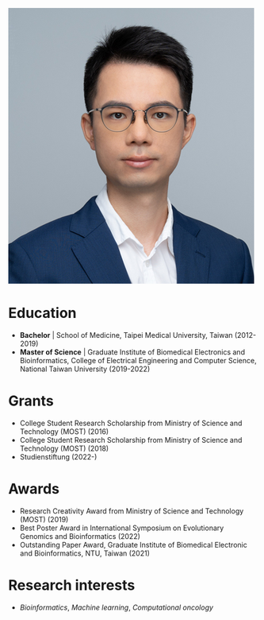 ![photo](/assets/photo.jpg)

# Education

 - **Bachelor** | School of Medicine, Taipei Medical University, Taiwan (2012-2019)
 - **Master of Science** | Graduate Institute of Biomedical Electronics and Bioinformatics, College of Electrical Engineering and Computer Science, National Taiwan University (2019-2022)

# Grants

 - College Student Research Scholarship from Ministry of Science and Technology (MOST) (2016)
 - College Student Research Scholarship from Ministry of Science and Technology (MOST) (2018)
 - Studienstiftung (2022-)
   
# Awards

 - Research Creativity Award from Ministry of Science and Technology (MOST) (2019)
 - Best Poster Award in International Symposium on Evolutionary Genomics and Bioinformatics (2022)
 - Outstanding Paper Award, Graduate Institute of Biomedical Electronic and Bioinformatics, NTU, Taiwan (2021)

# Research interests

 - *Bioinformatics*, *Machine learning*, *Computational oncology*
